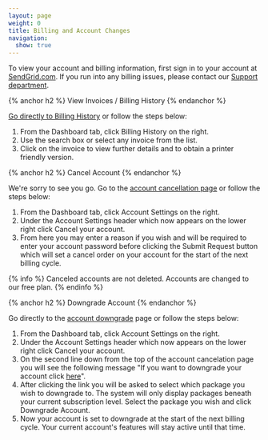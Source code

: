 ```yaml
---
layout: page
weight: 0
title: Billing and Account Changes
navigation:
  show: true
---
```


To view your account and billing information, first sign in to your account at [SendGrid.com](http://www.sendgrid.com). If you run into any billing issues, please contact our [Support department](http://support.sendgrid.com).


{% anchor h2 %}
View Invoices / Billing History 
{% endanchor %}

[Go directly to Billing History](https://sendgrid.com/billing "SendGrid Billing") or follow the steps below:

1.  From the Dashboard tab, click Billing History on the right.
2.  Use the search box or select any invoice from the list.
3.  Click on the invoice to view further details and to obtain a printer friendly version.


{% anchor h2 %}
Cancel Account 
{% endanchor %}

We're sorry to see you go. Go to the [account cancellation page](https://sendgrid.com/account/cancel "Account Cancellation") or follow the steps below:

1.  From the Dashboard tab, click Account Settings on the right.
2.  Under the Account Settings header which now appears on the lower right click Cancel your account.
3.  From here you may enter a reason if you wish and will be required to enter your account password before clicking the Submit Request button which will set a cancel order on your account for the start of the next billing cycle.


{% info %}
Canceled accounts are not deleted. Accounts are changed to our free plan. 
{% endinfo %}

{% anchor h2 %}
Downgrade Account 
{% endanchor %}

Go directly to the [account downgrade](https://sendgrid.com/billing/downgradeAccount "Downgrade Account") page or follow the steps below:

1.  From the Dashboard tab, click Account Settings on the right.
2.  Under the Account Settings header which now appears on the lower right click Cancel your account.
3.  On the second line down from the top of the account cancelation page you will see the following message "If you want to downgrade your account click [here](https://sendgrid.com/billing/downgradeAccount)".
4.  After clicking the link you will be asked to select which package you wish to downgrade to. The system will only display packages beneath your current subscription level. Select the package you wish and click Downgrade Account.
5.  Now your account is set to downgrade at the start of the next billing cycle. Your current account's features will stay active until that time.

